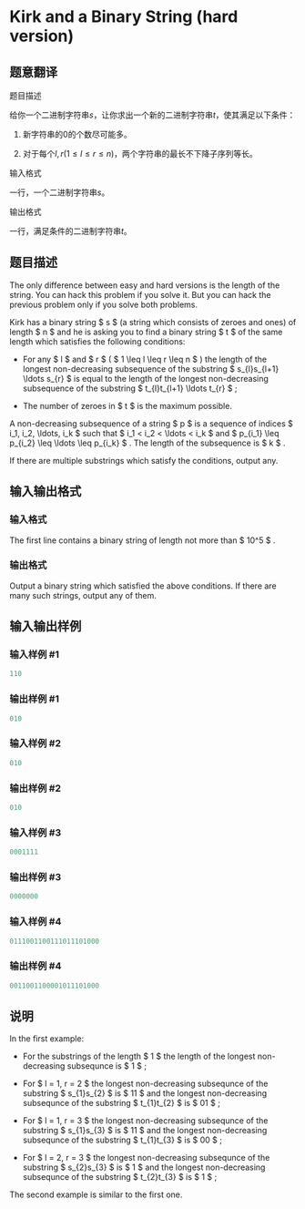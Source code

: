 # Kirk and a Binary String (hard version)

## 题意翻译

题目描述

给你一个二进制字符串$s$，让你求出一个新的二进制字符串$t$，使其满足以下条件：

1. 新字符串的$0$的个数尽可能多。

1. 对于每个$l,r(1≤l≤r≤n)$，两个字符串的最长不下降子序列等长。

输入格式

一行，一个二进制字符串$s$。

输出格式

一行，满足条件的二进制字符串$t$。

## 题目描述

The only difference between easy and hard versions is the length of the string. You can hack this problem if you solve it. But you can hack the previous problem only if you solve both problems.

Kirk has a binary string $ s $ (a string which consists of zeroes and ones) of length $ n $ and he is asking you to find a binary string $ t $ of the same length which satisfies the following conditions:

- For any $ l $ and $ r $ ( $ 1 \leq l \leq r \leq n $ ) the length of the longest non-decreasing subsequence of the substring $ s_{l}s_{l+1} \ldots s_{r} $ is equal to the length of the longest non-decreasing subsequence of the substring $ t_{l}t_{l+1} \ldots t_{r} $ ;

- The number of zeroes in $ t $ is the maximum possible.

A non-decreasing subsequence of a string $ p $ is a sequence of indices $ i_1, i_2, \ldots, i_k $ such that $ i_1 < i_2 < \ldots < i_k $ and $ p_{i_1} \leq p_{i_2} \leq \ldots \leq p_{i_k} $ . The length of the subsequence is $ k $ .

If there are multiple substrings which satisfy the conditions, output any.

## 输入输出格式

### 输入格式

The first line contains a binary string of length not more than $ 10^5 $ .

### 输出格式

Output a binary string which satisfied the above conditions. If there are many such strings, output any of them.

## 输入输出样例

### 输入样例 #1

```cpp
110

```
### 输出样例 #1

```cpp
010

```
### 输入样例 #2

```cpp
010

```
### 输出样例 #2

```cpp
010

```
### 输入样例 #3

```cpp
0001111

```
### 输出样例 #3

```cpp
0000000

```
### 输入样例 #4

```cpp
0111001100111011101000

```
### 输出样例 #4

```cpp
0011001100001011101000

```
## 说明

In the first example:

- For the substrings of the length $ 1 $ the length of the longest non-decreasing subsequnce is $ 1 $ ;

- For $ l = 1, r = 2 $ the longest non-decreasing subsequnce of the substring $ s_{1}s_{2} $ is $ 11 $ and the longest non-decreasing subsequnce of the substring $ t_{1}t_{2} $ is $ 01 $ ;

- For $ l = 1, r = 3 $ the longest non-decreasing subsequnce of the substring $ s_{1}s_{3} $ is $ 11 $ and the longest non-decreasing subsequnce of the substring $ t_{1}t_{3} $ is $ 00 $ ;

- For $ l = 2, r = 3 $ the longest non-decreasing subsequnce of the substring $ s_{2}s_{3} $ is $ 1 $ and the longest non-decreasing subsequnce of the substring $ t_{2}t_{3} $ is $ 1 $ ;

The second example is similar to the first one.

